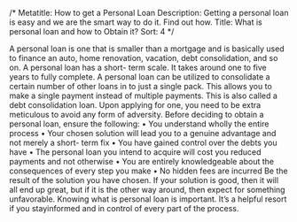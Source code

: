 /*
Metatitle: How to get a Personal Loan
Description: Getting a personal loan is easy and we are the smart way to do it. Find out how.
Title: What is personal loan and how to Obtain it?
Sort: 4
*/

A personal loan is one that is smaller than a mortgage and is basically used to finance an auto, home renovation, vacation, debt consolidation, and so on. A personal loan has a short- term scale. It takes around one to five years to fully complete. A personal loan can be utilized to consolidate a certain number of other loans in to just a single pack. This allows you to make a single payment instead of multiple payments. This is also called a debt consolidation loan.
Upon applying for one, you need to be extra meticulous to avoid any form of adversity. Before deciding to obtain a personal loan, ensure the following:
•	You understand wholly the entire process
•	Your chosen solution will lead you to a genuine advantage and not merely a short- term fix
•	You have gained control over the debts you have
•	The personal loan you intend to acquire will cost you reduced payments and not otherwise
•	You are entirely knowledgeable about the consequences of every step you make
•	No hidden fees are incurred
Be the result of the solution you have chosen. If your solution is good, then it will all end up great, but if it is the other way around, then expect for something unfavorable. Knowing what is personal loan is important. It’s a helpful resort if you stayinformed and in control of every part of the process.


